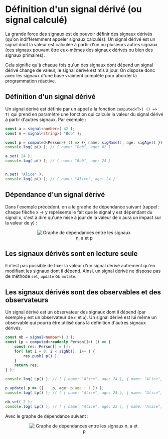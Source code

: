 # Définition d'un signal dérivé (ou signal calculé)

La grande force des signaux est de pouvoir définir des signaux dérivés (qu'on indifféremment appeler signaux calculés).
Un signal dérivé est un signal dont la valeur est calculée à partir d'un ou plusieurs autres signaux (ces signaux pouvant être eux-mêmes des signaux dérivés ou bien des signaux primaires).

Cela signifie qu'à chaque fois qu'un des signaux dont dépend un signal dérivé change de valeur, le signal dérivé est mis à jour. On dispose donc avec les signaux d'une base vraiment complète pour aborder la programmation réactive.

## Définition d'un signal dérivé

Un signal dérivé est définie par un appel à la fonction `computed<T>( () => T)` qui prend en paramètre une fonction qui calcule la valeur du signal dérivé à partir d'autres signaux. Par exemple :

```typescript
const a = signal<number>( 42 );
const n = signal<string>( "Bob" );

const p = computed<Person>( () => ({ name: sigName(), age: sigAge() }) );
console.log( p() ); // { name: "Bob", age: 42 }

a.set( 24 );
console.log( p() ); // { name: "Bob", age: 24 }


n.set( "Alice" );
console.log( p() ); // { name: "Alice", age: 24 }
```

## Dépendance d'un signal dérivé

Dans l'exemple précédent, on a le graphe de dépendance suivant (rappel : chaque flèche x -> y représente le fait que le signal y est dépendant du signal x, c'est à dire qu'une mise à jour de la valeur de x aura un impact sur la valeur de y) :

<div style="text-align:center">
    <img src="assets/progReactive/signal/dependances.person.svg" alt="Graphe de dépendances entre les signaux n, a et p" style="max-width: min(100%, 300px);" />
</div>

## Les signaux dérivés sont en lecture seule

Il n'est pas possible de fixer la valeur d'un signal dérivé autrement qu'en modifiant les signaux dont il dépend.
Ainsi, un signal dérivé ne dispose pas de méthode `set`, `update` ou `mutate`.

## Les signaux dérivés sont des observables et des observateurs

Un signal dérivé est un observateur des signaux dont il dépend (par exemple `p` est un observateur de `n` et `a`).
Un signal dérivé est lui même un observable qui pourra être utilisé dans la définition d'autres signaux dérivés.

```typescript
const nb = signal<number>( 3 );
const Lp = computed<readonly Person[]>( () => {
    const res: Person[] = [];
    for( let i = 0; i < sigNb(); i++ ) {
        res.push( p() );
    }
    return res;
} );

console.log( Lp() ); // [ { name: "Alice", age: 24 }, { name: "Alice", age: 24 }, { name: "Alice", age: 24 } ]

p.update( p => ({ ...p, age: p.age + 1 }) );
console.log( Lp() ); // [ { name: "Alice", age: 25 }, { name: "Alice", age: 25 }, { name: "Alice", age: 25 } ]

nb.set( 2 );
console.log( Lp() ); // [ { name: "Alice", age: 25 }, { name: "Alice", age: 25 } ]
```

Avec le graphe de dépendance suivant :

<div style="text-align:center">
    <img src="assets/progReactive/signal/dependances.ListPersons.svg" alt="Graphe de dépendances entre les signaux n, a et p" style="max-width: min(100%, 350px);" />
</div>
